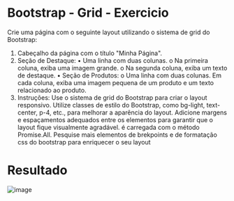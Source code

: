 # Bootstrap - Grid - Exercicio
Crie uma página com o seguinte layout utilizando o sistema de grid do Bootstrap:
1. Cabeçalho da página com o título "Minha Página".
2. Seção de Destaque:
• Uma linha com duas colunas.
o Na primeira coluna, exiba uma imagem grande.
o Na segunda coluna, exiba um texto de destaque.
• Seção de Produtos:
o Uma linha com duas colunas.
Em cada coluna, exiba uma imagem pequena de um produto e um texto relacionado ao
produto.
3. Instruções:
Use o sistema de grid do Bootstrap para criar o layout responsivo.
Utilize classes de estilo do Bootstrap, como bg-light, text-center, p-4, etc., para melhorar a
aparência do layout.
Adicione margens e espaçamentos adequados entre os elementos para garantir que o layout
fique visualmente agradável. é carregada com o método Promise.All.
Pesquise mais elementos de brekpoints e de formatação css do bootstrap para enriquecer o
seu layout

# Resultado
![image](https://github.com/soaresy/AC2/assets/144077766/74e9c285-fa9c-4061-9155-1c050559930f)

